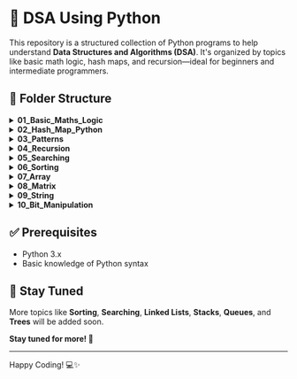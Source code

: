 # 🐍 DSA Using Python

This repository is a structured collection of Python programs to help understand **Data Structures and Algorithms (DSA)**. It's organized by topics like basic math logic, hash maps, and recursion—ideal for beginners and intermediate programmers.

## 📁 Folder Structure
<details>
<summary><strong>01_Basic_Maths_Logic</strong></summary>

- [Count_Digits.py](./01_Basic_Maths_Logic/01_Count_Digits.py)  
- [Reverse_Number.py](./01_Basic_Maths_Logic/02_Reverse_Number.py)  
- [Check_Palindrome.py](./01_Basic_Maths_Logic/03_Check_Palindrome.py)  
- [Factors.py](./01_Basic_Maths_Logic/04_Factors.py)  
- [Factorial.py](./01_Basic_Maths_Logic/05_Factorial.py)  
- [Armstrong_Number.py](./01_Basic_Maths_Logic/06_Armstrong_Number.py)  
- [LCM.py](./01_Basic_Maths_Logic/07_LCM.py)  
- [GCD.py](./01_Basic_Maths_Logic/08_GCD.py)  
- [Fibonacci_Series.py](./01_Basic_Maths_Logic/09_Fibonacci_Series.py)

</details>

<details>
<summary><strong>02_Hash_Map_Python</strong></summary>

  - [HashMapBasics.py](./02_Hash_Map_Python/01_HashMapBasics.py)
  - [UniqueNumber1.py](./02_Hash_Map_Python/02_UniqueNumber1.py)
  - [UniqueNumber2.py](./02_Hash_Map_Python/03_UniqueNumber2.py)
  - [UniqueNumber3.py](./02_Hash_Map_Python/04_UniqueNumber3.py)
  - [FrequencyCount.py](./02_Hash_Map_Python/05_FrequencyCount.py)

</details>

<details>
<summary><strong>03_Patterns</strong></summary>

  - [Rectangle Pattern](./03_Patterns/01_rectangle_pattern.py)
  - [Left Half Pyramid](./03_Patterns/02_left_half_pyramid.py)
  - [Inverted Left Half Pyramid](./03_Patterns/03_inverted_left_half_pyramid.py)
  - [Right Half Pyramid](./03_Patterns/04_right_half_pyramid.py)
  - [Inverted Right Half Pyramid](./03_Patterns/05_inverted_right_half_pyramid.py)
  - [Number Half Pyramid - I](./03_Patterns/06_number_half_pyramid1.py)
  - [Number Half Pyramid - II](./03_Patterns/07_number_half_pyramid2.py)
  - [Palindromic Number Pyramid](./03_Patterns/08_palindromic_number_pyramid.py)
  - [Rhombus Pattern](./03_Patterns/09_rombus_pattern.py)
  - [Floyd's Triangle](./03_Patterns/10_floyds_triangle.py)
  - [Binary Triangle](./03_Patterns/11_binary_triangle.py)
  - [Butterfly Pattern](./03_Patterns/12_butteryfly.py)
  - [Diamond Pattern](./03_Patterns/13_diamond_pattern.py)
  - [Pascal's Triangle](./03_Patterns/14_pascals_triangle.py)

</details>


<details>
<summary><strong>04_Recursion</strong></summary>

  - [RecursionBasics.md](./04_Recursion/01_RecursionBasics.md)
  - [PowerFunction.py](./04_Recursion/02_PowerFunction.py)
  - [Factorial.py](./04_Recursion/03_Factorial.py)
  - [SumOfCubes.py](./04_Recursion/04._SumOfCubes.py)
  - [FibonacciSeries.py](./04_Recursion/05_FibonacciSeries.py)
  - [ReverseArrayUsingRecursion.py](./04_Recursion/06_ReverseArrayUsingRecursion.py)
  - [StringReversal.py](./04_Recursion/07_StringReversal.py)

</details>

<details>
<summary><strong>05_Searching</strong></summary>

| Algorithm                | Time (Best) | Time (Avg)   | Time (Worst) | Space | Requirement                            |
| ------------------------ | ----------- | ------------ | ------------ | ----- | -------------------------------------- |
| [**Linear Search**](./05_Searching/01_LinearSearch.py)        | O(1)        | O(n)         | O(n)         | O(1)  | None                                   |
| [**Binary Search** ](./05_Searching/02_BinarySearch)       | O(1)        | O(log n)     | O(log n)     | O(1)  | Sorted array                           |
| [**Interpolation Search**](./05_Searching/03_InterpolationSearch.py) | O(1)        | O(log log n) | O(n)         | O(1)  | Sorted and uniformly distributed array |

</details>

<details>
<summary><strong>06_Sorting</strong></summary>

| Algorithm          | Time (Best) | Time (Avg) | Time (Worst) | Space    | Stable? |
| ------------------ | ----------- | ---------- | ------------ | -------- | ------- |
| [**Bubble Sort**](./06_Sorting/01_BubbleSort.py)    | O(n)        | O(n²)      | O(n²)        | O(1)     | Yes     |
| [**Selection Sort**](./06_Sorting/02_SelectionSort.py) | O(n²)       | O(n²)      | O(n²)        | O(1)     | No      |
| [**Insertion Sort**](./06_Sorting/03_InsertionSort.py) | O(n)        | O(n²)      | O(n²)        | O(1)     | Yes     |
| [**Merge Sort**](./06_Sorting/04_MergeSort.py)     | O(n log n)  | O(n log n) | O(n log n)   | O(n)     | Yes     |
| [**Quick Sort**](./06_Sorting/05_QuickSort.py)     | O(n log n)  | O(n log n) | O(n²)        | O(log n) | No      |
| [**Heap Sort**](./06_Sorting/08_HeapSort.py)      | O(n log n)  | O(n log n) | O(n log n)   | O(1)     | No      |
| [**Counting Sort**](./06_Sorting/06_CountSort.py)  | O(n + k)    | O(n + k)   | O(n + k)     | O(k)     | Yes     |
| [**Radix Sort**](./06_Sorting/07_RadixSort.py)    | O(nk)       | O(nk)      | O(nk)        | O(n + k) | Yes     |
| [**Bucket Sort**](./06_Sorting/09_BucketSort.py)   | O(n + k)    | O(n + k)   | O(n²)        | O(n + k) | Yes     |

</details>

<details>
<summary><strong>07_Array</strong></summary>

  Easy Level
  - [Reverse an array](./07_Array/01_reverse_array.py)  
  - [Check if the array is sorted](./07_Array/02_check_sorted.py)
  - [Find the maximum and minimum element in an array](./07_Array/03_max_min_of_array.py)  
  - [Second Largest Element in an Array without sorting](./07_Array/04_second_largest.py) 
  - [Remove Duplicates from Sorted Array](./07_Array/05_remove_duplicate.py) 
  - [Right rotate an array by K places](./07_Array/06_right_rotate_k.py)  
  - [Move Zeros to end](./07_Array/07_moves_zeros_to_end.py)
  - [Move all negative number to end](./07_Array/08_move_negative_to_end.py) 
  - [Sort an array of 0, 1, & 2](./07_Array/09_sort_array_of_012.py) 
  - [Find missing number in an array](./07_Array/10_missing_number.py)
  - [Find duplicate in an array of N+1 Integers](./07_Array/11_find_duplicate.py)  
  - [Maximum Consecutive Ones](./07_Array/12_max_consecutive_ones.py)
  - [Find whether an array is a subset of another array](./07_Array/13_check_subset.py)  
  - [Merge 2 sorted Arrays](./07_Array/14_merge_sorted.py)  

  Medium Level
  - [Union of two arrays](./07_Array/15_union_of_arrays.py)
  - [Intersection of two arrays](./07_Array/16_intersection_of_arrays.py)
  - [Find the "Kth" max and min element of an array](./07_Array//17_kth_max_min.py)
  - [Merge 2 sorted arrays without using extra space](./07_Array/18_merge_two_array_inplace.py)
  - [Find if there is any subarray with sum equal to 0](./07_Array/19_subarray_with_zero_sum.py)
  - [Find the triplet that sum to a given value](./07_Array/20_3sum.py)
  - [Find factorial of a large number](./07_Array/21_factorial_of_large_num.py) 
  - [Find longest consecutive subsequence](./07_Array/22_longest_consecutive.py)  
  - [Find all elements that appear more than " n/k " times](./07_Array/23_majority_element_II.py)
  - [Smallest Subarray with sum greater than a given value](./07_Array/24_smallest_subarray_sum.py)   

  Hard Level
  - [Kadane's Algorithm [V.V.V.V.V IMP]](./07_Array/25_Kadnes_algorithm.py)
  - [Minimise the maximum difference between heights [V.IMP]](./07_Array/26_minimize_max_diff_heights.py)
  - [Minimum no. of Jumps to reach end of an array](./07_Array/27_min_jumps.py)  
  - [Find maximum product subarray](./07_Array/28_max_product_subarray.py)
  - [Chocolate Distribution problem](./07_Array/29_chocolate_distribution.py)
  - [Find common elements in 3 sorted arrays](./07_Array/30_common_elements_three.py)
</details>


<details>
<summary><strong>08_Matrix</strong></summary>

Easy Level
- [Print a Matrix in Row-Major Order](./08_Matrix/01_print_row_major.py)  
- [Print a Matrix in Column-Major Order](./08_Matrix/02_print_column_major.py)  
- [Transpose of a Matrix](./08_Matrix/03_transpose.py)  
- [Search Element in a Matrix](./08_Matrix/04_search_element.py)  
- [Check if Matrix is Symmetric](./08_Matrix/05_check_symmetric.py)  
- [Sum of All Elements in a Matrix](./08_Matrix/06_sum_elements.py)  

Medium Level
- [Rotate Matrix by 90 Degrees (Clockwise/Anti-Clockwise)](./08_Matrix/07_rotate_90.py)
- [Spiral Traversal of Matrix](./08_Matrix/08_spiral_traversal.py)
- [Diagonal Traversal of Matrix](./08_Matrix/09_diagonal_traversal.py)
- [Boundary Traversal of Matrix](./08_Matrix/10_boundary_traversal.py)
- [Find Saddle Point in Matrix](./08_Matrix/11_saddle_point.py)
- [Matrix Multiplication](./08_Matrix/12_matrix_multiplication.py)  
- [Check Identity Matrix](./08_Matrix/13_check_identity.py)

Hard Level
- [Search in Row & Column-wise Sorted Matrix](./08_Matrix/14_search_sorted_matrix.py)  
- [Set Matrix Zeroes](./08_Matrix/15_set_matrix_zeroes.py)  
- [Find Row with Maximum 1s](./08_Matrix/16_max_1s_row.py)  
- [Rotate Matrix In-Place](./08_Matrix/17_rotate_inplace.py)  
</details>


<details>
<summary><strong>09_String</strong></summary>

Easy

- [Check whether a String is Palindrome](./09_String/01_palindrome.py)
- [Remove duplicate characters from string](./09_String/02_remove_duplicates.py)
- [First non-repeating character](./09_String/03_first_non_repeating.py)
- [Count vowels, consonants, digits, and special characters](./09_String/04_count_char_types.py)
- [Anagram check for two strings](./09_String/05_anagram_check.py)
- [Check whether one string is a rotation of another](./09_String/06_rotation_check.py)
- [Longest Common Prefix using Sorting](./09_String/07_longest_common_prefix.py)
- [Check if two strings are isomorphic](./09_String/08_isomorphic.py)

Medium

- [Roman to Integer Conversion](./09_String/09_roman_to_integer.py)
- [Decimal to Roman Numeral (1 to 3999)](./09_String/10_decimal_to_roman.py)
- [Print all Subsequences of a string](./09_String/11_all_subsequences.py)
- [Print all Permutations of a string](./09_String/12_permutations.py)
- [Balanced Parenthesis Problem](./09_String/13_balanced_parenthesis.py)
- [Group Anagrams](./09_String/14_group_anagrams.py)
- [Longest Substring Without Repeating Characters](./09_String/15_longest_unique_substring.py)
- [Check if a string is a valid shuffle](./09_String/16_valid_shuffle.py)

Hard

- [Rabin-Karp Pattern Matching](./09_String/17_rabin_karp.py)
- [Longest Repeating Subsequence](./09_String/18_longest_repeating_subseq.py)
- [Next greater number with same digits](./09_String/19_next_greater_number.py)
- [Minimum swaps to make string palindrome](./09_String/20_min_swaps_palindrome.py)
- [Regular Expression Matching (* and .)](./09_String/21_regex_matching.py)
- [Edit Distance (Levenshtein Distance)](./09_String/22_edit_distance.md)
- [Longest Valid Parentheses Substring](./09_String/23_longest_valid_parentheses.py)
- [Decode Ways (A-Z mappings)](./09_String/24_decode_ways.py)
</details>


<details>
<summary><strong>10_Bit_Manipulation</strong></summary>

- [Introduction.md](./10_Bit_Manipulation/01_Introduction.md)  
- [Check_Kth_Bit_Set.py](./10_Bit_Manipulation/02_check_kth_bit_set.py)  
- [IsEven_Bitwise.py](./10_Bit_Manipulation/03_isEven_bitwise.py)  
- [IsPowerOfTwo.py](./10_Bit_Manipulation/04_isPowerOfTwo.py)  
- [Count_Set_Bits.py](./10_Bit_Manipulation/05_count_set_bits.py)  
- [Set_Rightmost_Unset_Bit.py](./10_Bit_Manipulation/06_set_rightmost_unset_bit.py)  
- [Swap_Numbers_Bitwise.py](./10_Bit_Manipulation/07_swap_numbers_bitwise.py)  
- [Divide_Two_Integers.py](./10_Bit_Manipulation/08_divide_two_integers.py)  
- [Min_Bit_Flips.py](./10_Bit_Manipulation/09_min_bit_flips.py)  
- [Find_Single_Number.py](./10_Bit_Manipulation/10_find_single_number.py)  
- [Power_Set.py](./10_Bit_Manipulation/11_power_set.py)  
- [Is_Power_Of_Two.py](./10_Bit_Manipulation/12_is_power_of_two.py)  

</details>

 


## ✅ Prerequisites

- Python 3.x
- Basic knowledge of Python syntax


## 🔔 Stay Tuned

More topics like **Sorting**, **Searching**, **Linked Lists**, **Stacks**, **Queues**, and **Trees** will be added soon.

**Stay tuned for more! 🚀**

---

Happy Coding! 💻✨


